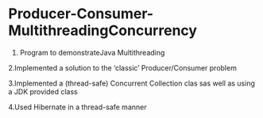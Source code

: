 # Producer-Consumer-MultithreadingConcurrency

1. Program to demonstrateJava Multithreading

2.Implemented a solution to the ‘classic’ Producer/Consumer problem

3.Implemented a (thread-safe) Concurrent Collection clas sas well as using a JDK provided class

4.Used Hibernate in a thread-safe manner
